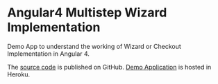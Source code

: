 # Angular4 Multistep Wizard Implementation

Demo App to understand the working of Wizard or Checkout Implementation in Angular 4.

The [source code](https://github.com/vivekkeswaran/angular4_multistep_wizard) is published on GitHub. [Demo Application](https://angular-wizard-demo-app.herokuapp.com/) is hosted in Heroku.
